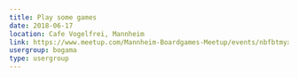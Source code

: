 ```yaml
---
title: Play some games
date: 2018-06-17
location: Cafe Vogelfrei, Mannheim
link: https://www.meetup.com/Mannheim-Boardgames-Meetup/events/nbfbtmyxjbwb/
usergroup: bogama
type: usergroup
---
```


